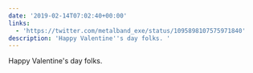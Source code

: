 ```yaml
---
date: '2019-02-14T07:02:40+00:00'
links:
  - 'https://twitter.com/metalband_exe/status/1095898107575971840'
description: 'Happy Valentine''s day folks. '
---
```

Happy Valentine's day folks. 
